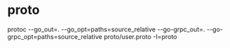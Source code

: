 # proto

protoc --go_out=. --go_opt=paths=source_relative --go-grpc_out=. --go-grpc_opt=paths=source_relative proto/user.proto -I=proto